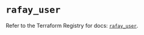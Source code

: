 # `rafay_user`

Refer to the Terraform Registry for docs: [`rafay_user`](https://registry.terraform.io/providers/rafaysystems/rafay/1.1.52/docs/resources/user).
